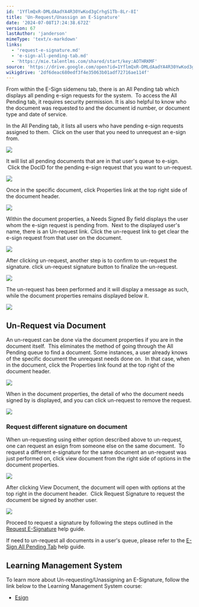 ```yaml
---
id: '1YflmQxR-DMLdAadYA4R30YwKod3gCrhgS1Tb-8Lr-8I'
title: 'Un-Request/Unassign an E-Signature'
date: '2024-07-08T17:24:38.672Z'
version: 67
lastAuthor: 'janderson'
mimeType: 'text/x-markdown'
links:
  - 'request-e-signature.md'
  - 'e-sign-all-pending-tab.md'
  - 'https://mie.talentlms.com/shared/start/key:AOTHRKMF'
source: 'https://drive.google.com/open?id=1YflmQxR-DMLdAadYA4R30YwKod3gCrhgS1Tb-8Lr-8I'
wikigdrive: '2df6deac680edf3f4e35063b01adf72716ae114f'
---
```

From within the E-Sign sidemenu tab, there is an All Pending tab which displays all pending e-sign requests for the system.  To access the All Pending tab, it requires security permission. It is also helpful to know who the document was requested to and the document id number, or document type and date of service.

In the All Pending tab, it lists all users who have pending e-sign requests assigned to them.  Click on the user that you need to unrequest an e-sign from.

![](../un-request-unassign-an-e-signature.assets/24a467b16ee736d52bae0e68fd06a021.png)

It will list all pending documents that are in that user's queue to e-sign.  Click the DocID for the pending e-sign request that you want to un-request.

![](../un-request-unassign-an-e-signature.assets/f611cfc52a968eb0d397a8d1a5004121.png)

Once in the specific document, click Properties link at the top right side of the document header.

![](../un-request-unassign-an-e-signature.assets/df6a489b1eb9f2009465c8706e63ed8b.png)

Within the document properties, a Needs Signed By field displays the user whom the e-sign request is pending from.  Next to the displayed user's name, there is an Un-request link. Click the un-request link to get clear the e-sign request from that user on the document.

![](../un-request-unassign-an-e-signature.assets/48e6b587b4b0c2600118555e1575eb86.png)

After clicking un-request, another step is to confirm to un-request the signature. click un-request signature button to finalize the un-request.

![](../un-request-unassign-an-e-signature.assets/15be592da0334baa291d3bf733ed9d00.png)

The un-request has been performed and it will display a message as such, while the document properties remains displayed below it.

![](../un-request-unassign-an-e-signature.assets/61ea869a73572908db450c09f67a724d.png)

## Un-Request via Document

An un-request can be done via the document properties if you are in the document itself.  This eliminates the method of going through the All Pending queue to find a document. Some instances, a user already knows of the specific document the unrequest needs done on.  In that case, when in the document, click the Properties link found at the top right of the document header.

![](../un-request-unassign-an-e-signature.assets/1727a829f0888614d055cd349a7dc999.png)

When in the document properties, the detail of who the document needs signed by is displayed, and you can click un-request to remove the request.

![](../un-request-unassign-an-e-signature.assets/858718b35075e491e490a5cddd8c480c.png)

### Request different signature on document

When un-requesting using either option described above to un-request, one can request an esign from someone else on the same document.  To request a different e-signature for the same document an un-request was just performed on, click view document from the right side of options in the document properties.

![](../un-request-unassign-an-e-signature.assets/2cf3451bf35683dc0c79bd822ee635fc.png)

After clicking View Document, the document will open with options at the top right in the document header.  Click Request Signature to request the document be signed by another user.

![](../un-request-unassign-an-e-signature.assets/0b9feca2d4de93cb82e874d99b5668e6.png)

Proceed to request a signature by following the steps outlined in the [Request E-Signature](request-e-signature.md) help guide.

If need to un-request all documents in a user's queue, please refer to the [E-Sign All Pending Tab](e-sign-all-pending-tab.md) help guide.

## Learning Management System

To learn more about Un-requesting/Unassigning an E-Signature, follow the link below to the Learning Management System course:

* [Esign](https://mie.talentlms.com/shared/start/key:AOTHRKMF)
